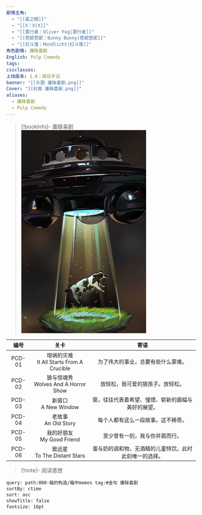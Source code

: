 ```yaml
---
剧情主角:
  - "[[星之眼]]"
  - "[[X｜X|X]]"
  - "[[雾行者｜Oliver Fog|雾行者]]"
  - "[[芭妮芭妮｜Bunny Bunny|芭妮芭妮]]"
  - "[[红斗篷｜Mondlicht|红斗篷]]"
角色剧情: 庸碌喜剧
English: Pulp Comedy
tags: 
cssclasses: 
上线版本: 1.6｜朔日手记
banner: "[[头图 庸碌喜剧.png]]"
Cover: "[[封面 庸碌喜剧.png]]"
aliases:
  - 庸碌喜剧
  - Pulp Comedy
---
```

> [!bookinfo]- 庸碌喜剧
> ![](assets/星之眼·庸碌喜剧.assets/封面%20庸碌喜剧.png)
> 
|  编号  |                     关卡                     |                          寄语                          |
| :----: | :------------------------------------------: | :----------------------------------------------------: |
| PCD-01 | 坩埚的灾难<br/>It All Starts From A Crucible |           为了伟大的事业，总要有些什么蒙难。           |
| PCD-02 |   狼与惊魂秀<br/>Wolves And A Horror Show    |            放轻松，我可爱的狼孩子。放轻松。            |
| PCD-03 |           新窗口<br/>A New Window            |   窗，往往代表着希望、憧憬、崭新的画幅与美好的展望。   |
| PCD-04 |           老故事<br/>An Old Story            |           每个人都有这么一段故事。这不稀奇。           |
| PCD-05 |        我的好朋友<br/>My Good Friend         |             至少曾有一刻，我与你并肩而行。             |
| PCD-06 |       致远星<br/>To The Distant Stars        | 蛋与奶的调和物，无酒精的儿童特饮。此时此刻唯一的选择。 |

> [!note]- 阅读感想

~~~~note-gallery
query: path:000-箱的构造/箱中memos tag:#金句 庸碌喜剧
sortBy: ctime
sort: asc
showTitle: false
fontsize: 10pt
~~~~